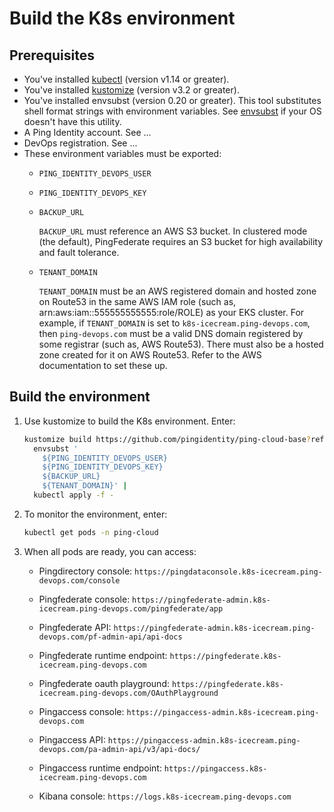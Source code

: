# Build the K8s environment


## Prerequisites

* You've installed [kubectl](https://kubernetes.io/docs/tasks/tools/install-kubectl/) (version v1.14 or greater).
* You've installed [kustomize](https://kustomize.io/) (version v3.2 or greater).
* You've installed envsubst (version 0.20 or greater). This tool substitutes shell format strings with environment variables. See [envsubst](https://command-not-found.com/envsubst) if your OS doesn't have this utility.
* A Ping Identity account. See ...
* DevOps registration. See ...
* These environment variables must be exported:
  - `PING_IDENTITY_DEVOPS_USER`
  - `PING_IDENTITY_DEVOPS_KEY`
  - `BACKUP_URL`

    `BACKUP_URL` must reference an AWS S3 bucket. In clustered mode (the default), PingFederate requires an S3 bucket for high availability and fault tolerance. 

  - `TENANT_DOMAIN`

    `TENANT_DOMAIN` must be an AWS registered domain and hosted zone on Route53 in the same AWS IAM role (such as, arn:aws:iam::555555555555:role/ROLE) as your EKS cluster. For example, if `TENANT_DOMAIN` is set to `k8s-icecream.ping-devops.com`, then `ping-devops.com` must be a valid DNS domain registered by some registrar (such as, AWS Route53). There must also be a hosted zone created for it on AWS Route53.
    Refer to the AWS documentation to set these up.


## Build the environment

1. Use kustomize to build the K8s environment. Enter:

   ```bash
   kustomize build https://github.com/pingidentity/ping-cloud-base?ref=master |
     envsubst '
       ${PING_IDENTITY_DEVOPS_USER}
       ${PING_IDENTITY_DEVOPS_KEY}
       ${BACKUP_URL}
       ${TENANT_DOMAIN}' |
     kubectl apply -f -
   ```

2. To monitor the environment, enter:

   ```bash
   kubectl get pods -n ping-cloud
   ```

3. When all pods are ready, you can access:

   * Pingdirectory console: `https://pingdataconsole.k8s-icecream.ping-devops.com/console`

   * Pingfederate console: `https://pingfederate-admin.k8s-icecream.ping-devops.com/pingfederate/app`

   * Pingfederate API: `https://pingfederate-admin.k8s-icecream.ping-devops.com/pf-admin-api/api-docs`

   * Pingfederate runtime endpoint: `https://pingfederate.k8s-icecream.ping-devops.com`

   * Pingfederate oauth playground: `https://pingfederate.k8s-icecream.ping-devops.com/OAuthPlayground`

   * Pingaccess console: `https://pingaccess-admin.k8s-icecream.ping-devops.com`

   * Pingaccess API: `https://pingaccess-admin.k8s-icecream.ping-devops.com/pa-admin-api/v3/api-docs/`

   * Pingaccess runtime endpoint: `https://pingaccess.k8s-icecream.ping-devops.com`

   * Kibana console: `https://logs.k8s-icecream.ping-devops.com`


